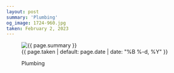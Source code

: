 ```yaml
---
layout: post
summary: 'Plumbing'
og_image: 1724-960.jpg
taken: February 2, 2023
---
```


<figure class="post" data-src="{{ site.assets_url }}/{{ page.og_image }}">
<img alt="{{ page.summary }}" sizes="(min-width: 700px) 50vw, calc(100vw - 2rem)" src="{{ site.assets_url }}/1724-480.jpg" srcset="{{ site.assets_url }}/1724-240.jpg 240w, {{ site.assets_url }}/1724-480.jpg 480w, {{ site.assets_url }}/1724-720.jpg 720w, {{ site.assets_url }}/1724-960.jpg 960w"/>
<figcaption>
<time>{{ page.taken | default: page.date | date: "%B %-d, %Y" }}</time>
<p>Plumbing</p>
</figcaption>
</figure>
